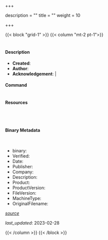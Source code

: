 +++

description = ""
title = ""
weight = 10

+++


{{< block "grid-1" >}}
{{< column "mt-2 pt-1">}}


# 

#### Description



- **Created**: 
- **Author**: 
- **Acknowledgement**:  | [](https://twitter.com/)

#### Command

```

```

#### Resources
<br>

<br>


#### Binary Metadata
<br>



- binary: 
- Verified: 
- Date: 
- Publisher: 
- Company: 
- Description: 
- Product: 
- ProductVersion: 
- FileVersion: 
- MachineType: 
- OriginalFilename: 

[*source*](https://github.com/magicsword-io/LOLDrivers/tree/main/yaml/.yml)

*last_updated:* 2023-02-28


{{< /column >}}
{{< /block >}}

